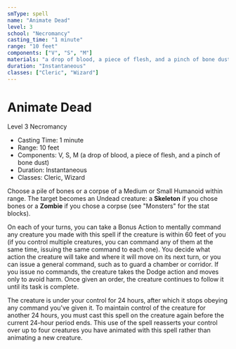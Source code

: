 ```yaml
---
smType: spell
name: "Animate Dead"
level: 3
school: "Necromancy"
casting_time: "1 minute"
range: "10 feet"
components: ["V", "S", "M"]
materials: "a drop of blood, a piece of flesh, and a pinch of bone dust"
duration: "Instantaneous"
classes: ["Cleric", "Wizard"]
---
```


# Animate Dead
Level 3 Necromancy

- Casting Time: 1 minute
- Range: 10 feet
- Components: V, S, M (a drop of blood, a piece of flesh, and a pinch of bone dust)
- Duration: Instantaneous
- Classes: Cleric, Wizard

Choose a pile of bones or a corpse of a Medium or Small Humanoid within range. The target becomes an Undead creature: a **Skeleton** if you chose bones or a **Zombie** if you chose a corpse (see "Monsters" for the stat blocks).

On each of your turns, you can take a Bonus Action to mentally command any creature you made with this spell if the creature is within 60 feet of you (if you control multiple creatures, you can command any of them at the same time, issuing the same command to each one). You decide what action the creature will take and where it will move on its next turn, or you can issue a general command, such as to guard a chamber or corridor. If you issue no commands, the creature takes the Dodge action and moves only to avoid harm. Once given an order, the creature continues to follow it until its task is complete.

The creature is under your control for 24 hours, after which it stops obeying any command you've given it. To maintain control of the creature for another 24 hours, you must cast this spell on the creature again before the current 24-hour period ends. This use of the spell reasserts your control over up to four creatures you have animated with this spell rather than animating a new creature.
